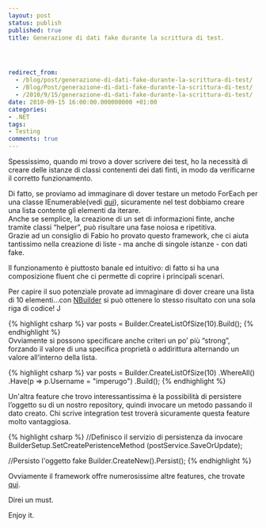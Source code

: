 ```yaml
---
layout: post
status: publish
published: true
title: Generazione di dati fake durante la scrittura di test.




redirect_from: 
  - /blog/post/generazione-di-dati-fake-durante-la-scrittura-di-test/
  - /Blog/Post/generazione-di-dati-fake-durante-la-scrittura-di-test/
  - /2010/9/15/generazione-di-dati-fake-durante-la-scrittura-di-test/
date: 2010-09-15 16:00:00.000000000 +01:00
categories:
- .NET
tags:
- Testing
comments: true
---
```

<p>Spessissimo, quando mi trovo a dover scrivere dei test, ho la necessità di creare delle istanze di classi contenenti dei dati finti, in modo da verificarne il corretto funzionamento.</p>  <p>Di fatto, se proviamo ad immaginare di dover testare un metodo ForEach per una classe IEnumerable(vedi <a title="ForEach in un IEnumerable" href="http://tostring.it/blog/post/foreach-ienumerable-of-t" target="_blank">qui</a>), sicuramente nel test dobbiamo creare una lista contente gli elementi da iterare.     <br />Anche se semplice, la creazione di un set di informazioni finte, anche tramite classi “helper”, può risultare una fase noiosa e ripetitiva.     <br />Grazie ad un consiglio di Fabio ho provato questo framework, che ci aiuta tantissimo nella creazione di liste - ma anche di singole istanze - con dati fake.</p>  <p>Il funzionamento è piuttosto banale ed intuitivo: di fatto si ha una composizione fluent che ci permette di coprire i principali scenari.</p>  <p>Per capire il suo potenziale provate ad immaginare di dover creare una lista di 10 elementi…con <a title="NBuilder Home Page" href="http://nbuilder.org" rel="nofollow" target="_blank">NBuilder</a> si può ottenere lo stesso risultato con una sola riga di codice! J</p>  {% highlight csharp %}
var posts = Builder<Post>.CreateListOfSize(10).Build();
{% endhighlight %}
<br />Ovviamente si possono specificare anche criteri un po’ più “strong”, forzando il valore di una specifica proprietà o addirittura alternando un valore all’interno della lista. 

{% highlight csharp %}
var posts = Builder<Post>.CreateListOfSize(10)
                .WhereAll()
                .Have(p => p.Username = "imperugo")
                .Build();
{% endhighlight %}
<p>Un'altra feature che trovo interessantissima è la possibilità di persistere l’oggetto su di un nostro repository, quindi invocare un metodo passando il dato creato. Chi scrive integration test troverà sicuramente questa feature molto vantaggiosa.</p>

{% highlight csharp %}
//Definisco il servizio di persistenza da invocare
BuilderSetup.SetCreatePeristenceMethod<Post> (postService.SaveOrUpdate);

//Persisto l'oggetto fake
Builder<Post>.CreateNew().Persist();
{% endhighlight %}
<p>Ovviamente il framework offre numerosissime altre features, che trovate <a title="NBuilder" href="http://nbuilder.org/Documentation" rel="nofollow" target="_blank">qui</a>.</p>

<p>Direi un must.</p>

<p>Enjoy it.</p>
